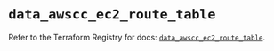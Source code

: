 # `data_awscc_ec2_route_table`

Refer to the Terraform Registry for docs: [`data_awscc_ec2_route_table`](https://registry.terraform.io/providers/hashicorp/awscc/0.70.0/docs/data-sources/ec2_route_table).
